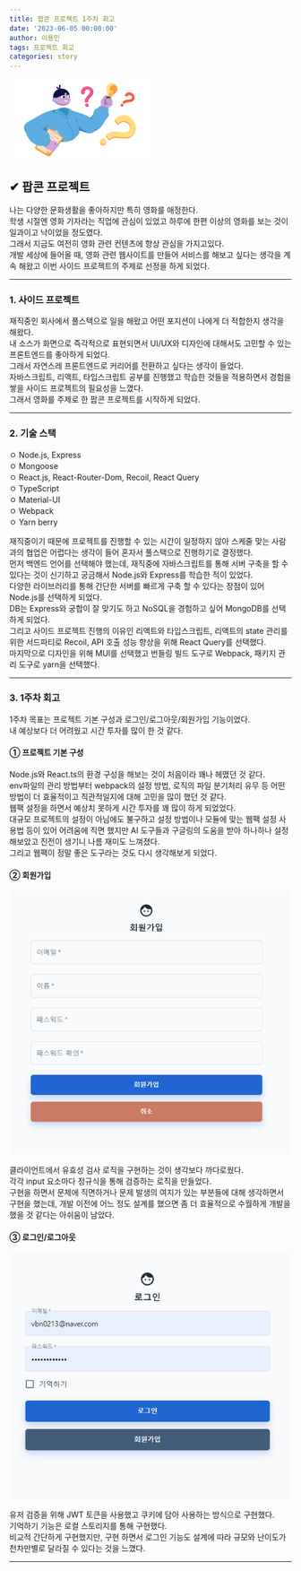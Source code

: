 ```yaml
---
title: 팝콘 프로젝트 1주차 회고
date: '2023-06-05 00:00:00'
author: 이용민
tags: 프로젝트 회고
categories: story
---
```


![insight_boy.png](insight_boy.png)

## ✔ 팝콘 프로젝트

나는 다양한 문화생활을 좋아하지만 특히 영화를 애정한다.  
학생 시절엔 영화 기자라는 직업에 관심이 있었고 하루에 한편 이상의 영화를 보는 것이 일과이고 낙이었을 정도였다.  
그래서 지금도 여전히 영화 관련 컨텐츠에 항상 관심을 가지고있다.  
개발 세상에 들어올 때, 영화 관련 웹사이트를 만들어 서비스를 해보고 싶다는 생각을 계속 해왔고 이번 사이드 프로젝트의 주제로 선정을 하게 되었다.

---

### 1. 사이드 프로젝트

재직중인 회사에서 풀스택으로 일을 해왔고 어떤 포지션이 나에게 더 적합한지 생각을 해왔다.  
내 소스가 화면으로 즉각적으로 표현되면서 UI/UX와 디자인에 대해서도 고민할 수 있는 프론트엔드를 좋아하게 되었다.  
그래서 자연스레 프론트엔드로 커리어를 전환하고 싶다는 생각이 들었다.  
자바스크립트, 리액트, 타입스크립트 공부를 진행했고 학습한 것들을 적용하면서 경험을 쌓을 사이드 프로젝트의 필요성을 느꼈다.  
그래서 영화를 주제로 한 팝콘 프로젝트를 시작하게 되었다.

---

### 2. 기술 스택

ㅇ Node.js, Express  
ㅇ Mongoose  
ㅇ React.js, React-Router-Dom, Recoil, React Query  
ㅇ TypeScript  
ㅇ Material-UI  
ㅇ Webpack  
ㅇ Yarn berry

재직중이기 때문에 프로젝트를 진행할 수 있는 시간이 일정하지 않아 스케줄 맞는 사람과의 협업은 어렵다는 생각이 들어 혼자서 풀스택으로 진행하기로 결정했다.  
먼저 백엔드 언어를 선택해야 했는데, 재직중에 자바스크립트를 통해 서버 구축을 할 수 있다는 것이 신기하고 궁금해서 Node.js와 Express를 학습한 적이 있었다.  
다양한 라이브러리를 통해 간단한 서버를 빠르게 구축 할 수 있다는 장점이 있어 Node.js를 선택하게 되었다.  
DB는 Express와 궁합이 잘 맞기도 하고 NoSQL을 경험하고 싶어 MongoDB를 선택하게 되었다.  
그리고 사이드 프로젝트 진행의 이유인 리액트와 타입스크립트, 리액트의 state 관리를 위한 서드파티로 Recoil, API 호출 성능 향상을 위해 React Query를 선택했다.  
마지막으로 디자인을 위해 MUI를 선택했고 번들링 빌드 도구로 Webpack, 패키지 관리 도구로 yarn을 선택했다.

---

### 3. 1주차 회고

1주차 목표는 프로젝트 기본 구성과 로그인/로그아웃/회원가입 기능이었다.  
내 예상보다 더 어려웠고 시간 투자를 많이 한 것 같다.

#### ① 프로젝트 기본 구성

Node.js와 React.ts의 환경 구성을 해보는 것이 처음이라 꽤나 헤맸던 것 같다.  
env파일의 관리 방법부터 webpack의 설정 방법, 로직의 파일 분기처리 유무 등 어떤 방법이 더 효율적이고 직관적일지에 대해 고민을 많이 했던 것 같다.  
웹팩 설정을 하면서 예상치 못하게 시간 투자를 꽤 많이 하게 되었었다.  
대규모 프로젝트의 설정이 아님에도 불구하고 설정 방법이나 모듈에 맞는 웹팩 설정 사용법 등이 있어 어려움에 직면 했지만 AI 도구들과 구글링의 도움을 받아 하나하나 설정 해보았고 진전이 생기니 나름 재미도 느껴졌다.  
그리고 웹팩이 정말 좋은 도구라는 것도 다시 생각해보게 되었다.

#### ② 회원가입

![회원가입.png](회원가입.png)

클라이언트에서 유효성 검사 로직을 구현하는 것이 생각보다 까다로웠다.  
각각 input 요소마다 정규식을 통해 검증하는 로직을 만들었다.  
구현을 하면서 문제에 직면하거나 문제 발생의 여지가 있는 부분들에 대해 생각하면서 구현을 했는데, 개발 이전에 어느 정도 설계를 했으면 좀 더 효율적으로 수월하게 개발을 했을 것 같다는 아쉬움이 남았다.

#### ③ 로그인/로그아웃

![로그인.png](로그인.png)

유저 검증을 위해 JWT 토큰을 사용했고 쿠키에 담아 사용하는 방식으로 구현했다.  
기억하기 기능은 로컬 스토리지를 통해 구현했다.  
비교적 간단하게 구현했지만, 구현 하면서 로그인 기능도 설계에 따라 규모와 난이도가 천차만별로 달라질 수 있다는 것을 느꼈다.

---

